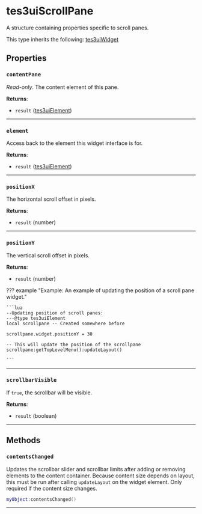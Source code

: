 <!---
	This file is autogenerated. Do not edit this file manually. Your changes will be ignored.
	More information: https://github.com/MWSE/MWSE/tree/master/docs
-->

# tes3uiScrollPane

A structure containing properties specific to scroll panes.

This type inherits the following: [tes3uiWidget](../../types/tes3uiWidget)
## Properties

### `contentPane`
<div class="search_terms" style="display: none">contentpane</div>

*Read-only*. The content element of this pane.

**Returns**:

* `result` ([tes3uiElement](../../types/tes3uiElement))

***

### `element`
<div class="search_terms" style="display: none">element</div>

Access back to the element this widget interface is for.

**Returns**:

* `result` ([tes3uiElement](../../types/tes3uiElement))

***

### `positionX`
<div class="search_terms" style="display: none">positionx</div>

The horizontal scroll offset in pixels.

**Returns**:

* `result` (number)

***

### `positionY`
<div class="search_terms" style="display: none">positiony</div>

The vertical scroll offset in pixels.

**Returns**:

* `result` (number)

??? example "Example: An example of updating the position of a scroll pane widget."

	```lua
	--Updating position of scroll panes:
	---@type tes3uiElement
	local scrollpane -- Created somewhere before
	
	scrollpane.widget.positionY = 30
	
	-- This will update the position of the scrollpane
	scrollpane:getTopLevelMenu():updateLayout()

	```

***

### `scrollbarVisible`
<div class="search_terms" style="display: none">scrollbarvisible</div>

If `true`, the scrollbar will be visible.

**Returns**:

* `result` (boolean)

***

## Methods

### `contentsChanged`
<div class="search_terms" style="display: none">contentschanged</div>

Updates the scrollbar slider and scrollbar limits after adding or removing elements to the content container. Because content size depends on layout, this must be run after calling `updateLayout` on the widget element. Only required if the content size changes.

```lua
myObject:contentsChanged()
```

***

